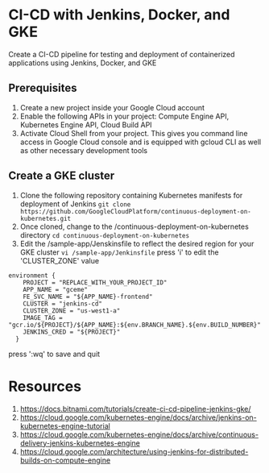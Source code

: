 # CI-CD with Jenkins, Docker, and GKE
Create a CI-CD pipeline for testing and deployment of containerized applications using Jenkins, Docker, and GKE

## Prerequisites
1. Create a new project inside your Google Cloud account
2. Enable the following APIs in your project: Compute Engine API, Kubernetes Engine API, Cloud Build API
3. Activate Cloud Shell from your project. This gives you command line access in Google Cloud console and is equipped with gcloud CLI as well as other necessary development tools

## Create a GKE cluster
1. Clone the following repository containing Kubernetes manifests for deployment of Jenkins
`git clone https://github.com/GoogleCloudPlatform/continuous-deployment-on-kubernetes.git`
2. Once cloned, change to the /continuous-deployment-on-kubernetes directory
`cd continuous-deployment-on-kubernetes`
3. Edit the /sample-app/Jenskinsfile to reflect the desired region for your GKE cluster
`vi /sample-app/Jenkinsfile` press 'i' to edit the 'CLUSTER_ZONE' value
```
environment {
    PROJECT = "REPLACE_WITH_YOUR_PROJECT_ID"
    APP_NAME = "gceme"
    FE_SVC_NAME = "${APP_NAME}-frontend"
    CLUSTER = "jenkins-cd"
    CLUSTER_ZONE = "us-west1-a"
    IMAGE_TAG = "gcr.io/${PROJECT}/${APP_NAME}:${env.BRANCH_NAME}.${env.BUILD_NUMBER}"
    JENKINS_CRED = "${PROJECT}"
  }
```
press ':wq' to save and quit


# Resources
1. https://docs.bitnami.com/tutorials/create-ci-cd-pipeline-jenkins-gke/
2. https://cloud.google.com/kubernetes-engine/docs/archive/jenkins-on-kubernetes-engine-tutorial
3. https://cloud.google.com/kubernetes-engine/docs/archive/continuous-delivery-jenkins-kubernetes-engine
4. https://cloud.google.com/architecture/using-jenkins-for-distributed-builds-on-compute-engine
